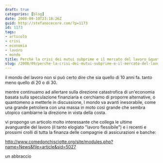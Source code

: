 ```yaml
---
draft: true
categories: [blog]
date: 2008-09-19T23:18:26Z
guid: http://stefanocecere.com/?p=1173
id: 1173
tags:
- articolo
- crisi
- economia
- lavoro
- mondo
title: Perchè la crisi dei mutui subprime e il mercato del lavoro &quot;flessibile&quot;
slug: /2008/09/perche-la-crisi-dei-mutui-subprime-e-il-mercato-del-lavoro-flessibile/
---
```


il mondo del lavoro non si può certo dire che sia quello di 10 anni fa. tanto meno quello di 20 o di 30.

mentre continuamo ad allertare sulla direzione catastrofica di un'economia basata sulla speculazione finanziaria e cerchiamo di proporre alternative, o quantomeno a metterle in discussione, l mondo va avanti inesorabile, come una grande petroliera con una massa in moto così grande che sembra utopico cambiarne la direzione in vista della costa.

vi propongo un articolo molto interessante che collega le ultime avanguardie del lavoro (il tanto elogiato "lavoro flessibile") e i recenti e prossimi crolli di tutta la finanza delle compagnie di assicurazioni e banche:

<http://www.comedonchisciotte.org/site/modules.php?name=News&file=article&sid=5027>

un abbraccio
